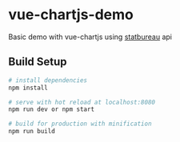 # vue-chartjs-demo
Basic demo with vue-chartjs using [statbureau](https://www.statbureau.org/) api


## Build Setup

``` bash
# install dependencies
npm install

# serve with hot reload at localhost:8080
npm run dev or npm start

# build for production with minification
npm run build

